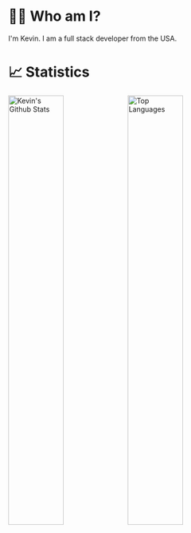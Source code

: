 # 👋😁 Who am I?
I'm Kevin. I am a full stack developer from the USA.

# 📈 Statistics

<img alt="Kevin's Github Stats" align="left" width="47%" src="https://github-readme-stats.vercel.app/api?username=spatulaa&show_icons=true"/>
<img alt="Top Languages" align="left" width="47%" src="https://github-readme-stats.vercel.app/api/top-langs/?username=spatulaa"/>

<!--
**Spatulaa/spatulaa** is a ✨ _special_ ✨ repository because its `README.md` (this file) appears on your GitHub profile.

Here are some ideas to get you started:

- 🔭 I’m currently working on ...
- 🌱 I’m currently learning ...
- 👯 I’m looking to collaborate on ...
- 🤔 I’m looking for help with ...
- 💬 Ask me about ...
- 📫 How to reach me: ...
- 😄 Pronouns: ...
- ⚡ Fun fact: ...
-->

